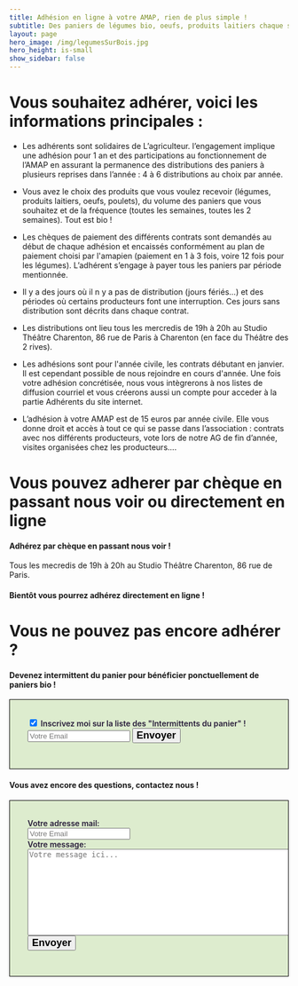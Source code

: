 ```yaml
---
title: Adhésion en ligne à votre AMAP, rien de plus simple !
subtitle: Des paniers de légumes bio, oeufs, produits laitiers chaque semaine...
layout: page
hero_image: /img/legumesSurBois.jpg
hero_height: is-small
show_sidebar: false
---
```


# Vous souhaitez adhérer, voici les informations principales :

- Les adhérents sont solidaires de L’agriculteur. l’engagement implique une adhésion pour 1 an et des participations  au fonctionnement de l’AMAP en assurant la permanence des distributions des paniers à plusieurs reprises dans l’année : 4 à 6 distributions au choix par année.

- Vous avez le choix des produits que vous voulez recevoir (légumes, produits laitiers, oeufs, poulets), du volume des paniers que vous souhaitez et de la fréquence (toutes les semaines, toutes les 2 semaines). Tout est bio !

- Les chèques de paiement des différents contrats sont demandés au début de chaque adhésion et encaissés conformément au plan de paiement choisi par l'amapien (paiement en 1 à 3 fois, voire 12 fois pour les légumes). L’adhérent s’engage à payer tous les paniers par période mentionnée.

- Il y a des jours où il n y a pas de distribution (jours fériés...) et des périodes où certains producteurs font une interruption. Ces jours sans distribution sont décrits dans chaque contrat.

- Les distributions ont lieu tous les mercredis de 19h à 20h au Studio Théâtre Charenton, 86 rue de Paris à Charenton (en face du Théâtre des 2 rives).

- Les adhésions sont pour l'année civile, les contrats débutant en janvier. Il est cependant possible de nous rejoindre en cours d'année. Une fois votre adhésion concrétisée, nous vous intègrerons à nos listes de diffusion courriel et vous créerons aussi un compte pour acceder à la partie Adhérents du site internet.

- L’adhésion à votre AMAP est de 15 euros par année civile. Elle vous donne droit et accès à tout ce qui se passe dans l’association : contrats avec nos différents producteurs, vote lors de notre AG de fin d’année, visites organisées chez les producteurs…. 

# Vous pouvez adherer par chèque en passant nous voir ou directement en ligne

#### Adhérez par chèque en passant nous voir !
Tous les mecredis de 19h à 20h au Studio Théâtre Charenton, 86 rue de Paris.

#### Bientôt vous pourrez adhérez directement en ligne !

# Vous ne pouvez pas encore adhérer ?

#### Devenez intermittent du panier pour bénéficier ponctuellement de paniers bio !

<div style="border: 1px solid #000000; background: #DDECCE; padding: 2rem; color: #281D3A; overflow: hidden; font-weight: 600">
<form action="https://formspree.io/xnqjlyeb" method="POST">
  <label>
  <input type="checkbox" name="_intermittent" value="yes" checked> Inscrivez moi sur la liste des "Intermittents du panier" !      
  </label>
  <label>
    <input type="text" name="_replyto" placeholder="Votre Email" required>
  </label>
  <button type="submit" style="font-size: 18px; font-weight: 600;">Envoyer</button>
</form>
</div>

#### Vous avez encore des questions, contactez nous !

<div style="border: 1px solid #000000; background: #DDECCE; padding: 2rem; color: #281D3A; overflow: hidden; font-weight: 600">
<form action="https://formspree.io/mwkvakwz" method="POST">
  <label>
    Votre adresse mail:<br>
    <input type="text" name="_replyto" placeholder="Votre Email" required><br>
  </label>
  <label>
    Votre message:<br>
    <textarea name="message" rows="10" cols="60" placeholder="Votre message ici..." required></textarea><br>
  </label>
  <button type="submit" style="font-size: 18px; font-weight: 600;">Envoyer</button>
</form>
</div>

